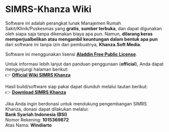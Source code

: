 # SIMRS-Khanza Wiki

Software ini adalah perangkat lunak Manajemen Rumah Sakit/Klinik/Puskesmas yang **gratis**, **sumber terbuka**, dan dapat digunakan oleh siapa saja tanpa dikenakan biaya apa pun. Namun, **dilarang keras memperjualbelikan atau mengambil keuntungan dalam bentuk apa pun** dari software ini tanpa izin dari pembuatnya, **Khanza.Soft Media**.

Software ini menggunakan lisensi **[Aladdin Free Public License](https://en.wikipedia.org/wiki/Aladdin_Free_Public_License)**.

Untuk informasi lebih lanjut dan panduan penggunaan (**official**), Anda dapat mengunjungi halaman berikut:  
👉 **[Official Wiki SIMRS Khanza](https://github.com/mas-elkhanza/SIMRS-Khanza/wiki)**

Hasil build/software siap pakai dapat diunduh melalui tautan berikut:  
👉 **[Download SIMRS Khanza](https://drive.google.com/drive/folders/0ByL--Jg6bdF7RG1NSlVTT2ZPODg)**

Jika Anda ingin berdonasi untuk mendukung pengembangan SIMRS Khanza, donasi dapat dilakukan melalui:  
**Bank Syariah Indonesia (BSI)**  
Nomor Rekening: **1015369872**  
Atas Nama: **Windiarto**